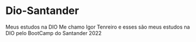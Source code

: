 # Dio-Santander
Meus estudos na DIO
Me chamo Igor Tenreiro e esses são meus estudos na DIO pelo BootCamp do Santander 2022
